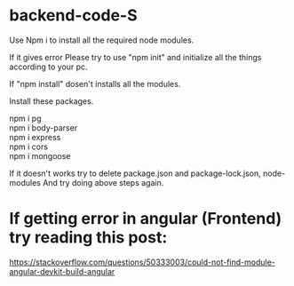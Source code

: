 # backend-code-S
Use Npm i to install all the required node modules.

If it gives error Please try to use "npm init" and initialize all the things according to your pc.

If "npm install" dosen't installs all the modules.

Install these packages. 

npm i pg <br/>
npm i body-parser <br/>
npm i express <br/>
npm i cors <br/>
npm i mongoose <br/>



If it doesn't works try to delete package.json and package-lock.json, node-modules
And try doing above steps again.


# If getting error in angular (Frontend) try reading this post:

https://stackoverflow.com/questions/50333003/could-not-find-module-angular-devkit-build-angular
